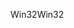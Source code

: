 <span data-ttu-id="c9758-101">Win32</span><span class="sxs-lookup"><span data-stu-id="c9758-101">Win32</span></span>